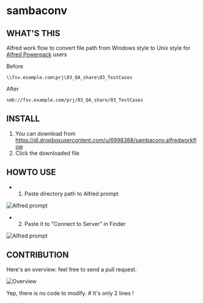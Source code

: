 # sambaconv


## WHAT'S THIS
Alfred work flow to convert file path from Windows style to Unix style for [Alfred Powerpack](http://www.alfredapp.com/powerpack/) users


Before
```
\\fsv.example.com\prj\03_QA_share\03_TestCases
```

After
```
smb://fsv.example.com/prj/03_QA_share/03_TestCases
```


## INSTALL

1. You can download from https://dl.dropboxusercontent.com/u/6998388/sambaconv.alfredworkflow
2. Click the downloaded file


## HOWTO USE

* 1. Paste directory path to Alfred prompt

![Alfred prompt](https://dl.dropboxusercontent.com/u/6998388/img/%E3%82%B9%E3%82%AF%E3%83%AA%E3%83%BC%E3%83%B3%E3%82%B7%E3%83%A7%E3%83%83%E3%83%88%202014-07-10%2022.19.41.png "Paste direcroty path to Alfred prompt")

* 2. Paste it to "Connect to Server" in Finder

![Alfred prompt](https://dl.dropboxusercontent.com/u/6998388/img/Screenshot%202014-07-10%2022.32.36.png "Paste it to Finder")

## CONTRIBUTION

Here's an overview: feel free to send a pull request.

![Overview](https://dl.dropboxusercontent.com/u/6998388/img/Screenshot%202014-07-10%2022.40.21.png "So simple")


Yep, there is no code to modify.  # It's only 2 lines !


